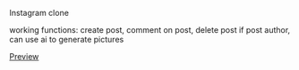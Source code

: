 Instagram clone 


working functions: create post, comment on post, delete post if post author, can use ai to generate pictures

[Preview]("https://kjai139.github.io/website-clone")